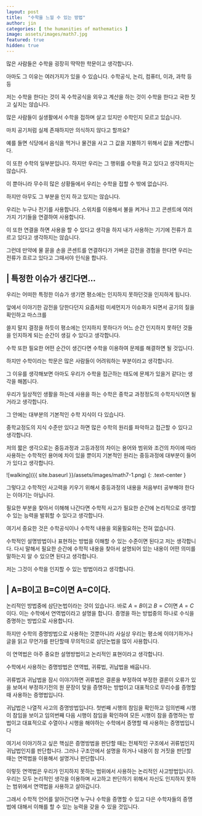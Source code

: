 ```yaml
---
layout: post
title:  "수학을 느낄 수 있는 방법"
author: jin
categories: [ the humanities of mathematics ]
image: assets/images/math7.jpg
featured: true
hidden: true
---
```

많은 사람들은 수학을 굉장히 딱딱한 학문이고 생각합니다.

아마도 그 이유는 여러가지가 있을 수 있습니다. 수학공식, 논리, 컴퓨터, 이과, 과학 등등

저는 수학을 한다는 것이 꼭 수학공식을 외우고 계산을 하는 것이 수학을 한다고 국한 짓고 싶지는 않습니다.

많은 사람들이 실생활에서 수학을 접하며 살고 있지만 수학인지 모르고 있습니다.

마치 공기처럼 실제 존재하지만 의식하지 않다고 할까요?

예를 들면 식당에서 음식을 먹거나 물건을 사고 그 값을 지불하기 위해서 값을 계산합니다.

이 또한 수학의 일부분입니다. 하지만 우리는 그 행위를 수학을 하고 있다고 생각하지는 않습니다.

이 뿐아니라 무수히 많은 상황들에서 우리는 수학을 접할 수 밖에 없습니다.

하지만 아무도 그 부분을 인지 하고 있지는 않습니다.



우리는 누구나 전기를 사용합니다. 스위치를 이용해서 불을 켜거나 끄고 콘센트에 여러가지 기기들을 연결하여 사용합니다.

이 또한 연결을 하면 사용을 할 수 있다고 생각을 하지 내가 사용하는 기기에 전류가 흐르고 있다고 생각하지는 않습니다.

그런데 만약에 물 묻을 손을 콘센트를 연결하다가 가벼운 감전을 경험을 한다면 우리는 전류가 흐르고 있다고 그때서야 인식을 합니다.



## | 특정한 이슈가 생긴다면...
우리는 어떠한 특정한 이슈가 생기면 평소에는 인지하지 못하던것을 인지하게 됩니다.

앞에서 이야기한 감전을 당한다던지 요즘처럼 미세먼지가 이슈화가 되면서 공기의 질을 확인하고 마스크를

쓸지 말지 결정을 하듯이 평소에는 인지하지 못하다가 어느 순간 인지하지 못하던 것들을 인지하게 되는 순간이 생길 수 있다고 생각합니다.



수학 또한 필요한 어떤 순간이 생긴다면 수학을 이용하여 문제를 해결하면 될 것입니다.

하지만 수학이라는 학문은 많은 사람들이 어려워하는 부분이라고 생각합니다.

그 이유를 생각해보면 아마도 우리가 수학을 접근하는 태도에 문제가 있을거 같다는 생각을 해봅니다.

우리가 일상적인 생활을 하는데 사용을 하는 수학은 중학교 과정정도의 수학지식이면 될거라고 생각합니다.

그 안에는 대부분의 기본적인 수학 지식이 다 있습니다.

중학교정도의 지식 수준만 있다고 하면 많은 수학의 원리를 파악하고 접근할 수 있다고 생각합니다.

저의 짧은 생각으로는 중등과정과 고등과정의 차이는 용어와 범위와 조건의 차이에 따라 사용하는 수학적인 용어에 차이 있을 뿐이지 기본적인 원리는 중등과정에 대부분이 들어가 있다고 생각합니다.

![walking]({{ site.baseurl }}/assets/images/math7-1.png)
{: .text-center }

그렇다고 수학적인 사고력을 키우기 위해서 중등과정의 내용을 처음부터 공부해야 한다는 이야기는 아닙니다.

필요한 부분을 찾아서 이해해 나간다면 수학적 사고가 필요한 순간에 논리적으로 생각할 수 있는 능력을 발휘할 수 있다고 생각합니다.

여기서 중요한 것은 수학공식이나 수학적 내용을 외울필요하는 전혀 없습니다.

수학적인 설명방법이나 표현하는 방법을 이해할 수 있는 수준이면 된다고 저는 생각합니다. 다시 말해서 필요한 순간에 수학적 내용을 찾아서 설명되어 있는 내용이 어떤 의미를 말하는지 알 수 있으면 된다고 생각합니다.

저는 그것이 수학을 인지할 수 있는 방법이라고 생각합니다.



## | A=B이고 B=C이면 A=C이다. 
논리적인 방법중에 삼단논법이라는 것이 있습니다. 바로 $A=B$이고 $B=C$이면 $A=C$이다. 이는 수학에서 연역법이라고 설명을 합니다. 증명을 하는 방법중의 하나로 수식을 증명하는 방법으로 사용합니다.

하지만 수학의 증명방법으로 사용하는 것뿐아니라 사실상 우리는 평소에 이야기하거나 글을 읽고 무언가를 판단할때 무의적으로 삼단논법을 많이 사용합니다.

이 연역법은 아주 중요한 설명방법이고 논리적인 표현이라고 생각합니다. 

수학에서 사용하는 증명방법은 연역법, 귀류법, 귀납법을 배웁니다. 

귀류법과 귀납법을 잠시 이야기하면 귀류법은 결론을 부정하여 부정한 결론이 오류가 있을 보여서 부정하기전의 원 문장이 맞을 증명하는 방법이고 대표적으로 무리수를 증명할 때 사용하는 증명법입니다. 

귀납법은 나열적 사고의 증명방법입니다. 첫번째 시행의 참임을 확인하고 임의번째 시행이 참임을 보이고 임의번째 다음 시행이 참임을 확인하여 모든 시행이 참을 증명하는 방법이고 대표적으로 수열이나 시행을 해야하는 수학에서 증명할 때 사용하는 증명법입니다

여기서 이야기하고 싶은 핵심은 증명방법을 판단할 때는 전체적인 구조에서 귀류법인지 귀납법인지를 판단합니다. 그러나 구조안에서 설명을 하거나 내용이 참 거짓을 판단할 때는 연역법을 이용해서 설명거나 판단합니다.

이렇듯 연역법은 우리가 인지하지 못하는 범위에서 사용하는 논리적인 사고방법입니다. 우리는 모두 논리적인 생각을 이용하며 사고하고 판단하기 위해서 자신도 인지하지 못하는 범위에서 연역법을 사용하고 살아갑니다.

그래서 수학적 언어를 알아간다면 누구나 수학을 증명할 수 있고 다은 수학자들의 증명법에 대해서 이해를 할 수 있는 능력을 갖을 수 있을 것입니다.